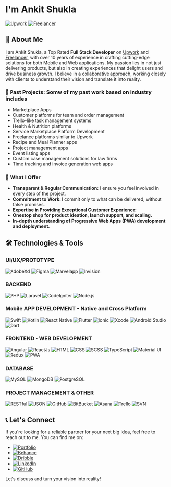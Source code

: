 # I'm Ankit Shukla

[![Upwork](https://img.shields.io/badge/Upwork-Top%20Rated-brightgreen)](https://www.upwork.com/freelancers/ankitmvpexpert)
[![Freelancer](https://img.shields.io/badge/Freelancer-Top%20Rated-blue)](https://www.freelancer.com/u/Ankits29.html)

## 🚀 About Me

I am Ankit Shukla, a Top Rated **Full Stack Developer** on [Upwork](https://www.upwork.com/freelancers/ankitmvpexpert) and [Freelancer](https://www.freelancer.com/u/Ankits29.html), with over 10 years of experience in crafting cutting-edge solutions for both Mobile and Web applications. My passion lies in not just delivering products, but also in creating experiences that delight users and drive business growth. I believe in a collaborative approach, working closely with clients to understand their vision and translate it into reality.

### 💼 Past Projects: Somw of my past work based on industry includes

- Marketplace Apps
- Customer platforms for team and order management
- Trello-like task management systems
- Health & Nutrition platforms
- Service Marketplace Platform Development
- Freelance platforms similar to Upwork
- Recipe and Meal Planner apps
- Project management apps
- Event listing apps
- Custom case management solutions for law firms
- Time tracking and invoice generation web apps

### 🔧 What I Offer

- **Transparent & Regular Communication:** I ensure you feel involved in every step of the project.
- **Commitment to Work:** I commit only to what can be delivered, without false promises.
- **Expertise in Providing Exceptional Customer Experience:**
- **Onestop shop for product ideation, launch support, and scaling.**
- **In-depth understanding of Progressive Web Apps (PWA) development and deployment.**

## 🛠️ Technologies & Tools

### UI/UX/PROTOTYPE
![AdobeXd](https://img.shields.io/badge/-AdobeXd-FF26BE?style=flat-square&logo=adobe-xd&logoColor=white)
![Figma](https://img.shields.io/badge/-Figma-F24E1E?style=flat-square&logo=figma&logoColor=white)
![Marvelapp](https://img.shields.io/badge/-Marvelapp-FF0000?style=flat-square&logo=marvel&logoColor=white)
![Invision](https://img.shields.io/badge/-Invision-FF3366?style=flat-square&logo=invision&logoColor=white)

### BACKEND
![PHP](https://img.shields.io/badge/-PHP-777BB4?style=flat-square&logo=php&logoColor=white)
![Laravel](https://img.shields.io/badge/-Laravel-FF2D20?style=flat-square&logo=laravel&logoColor=white)
![CodeIgniter](https://img.shields.io/badge/-CodeIgniter-EE4623?style=flat-square&logo=codeigniter&logoColor=white)
![Node.js](https://img.shields.io/badge/-Node.js-339933?style=flat-square&logo=node.js&logoColor=white)

### Mobile APP DEVELOPMENT - Native and Cross Platform
![Swift](https://img.shields.io/badge/-Swift-FA7343?style=flat-square&logo=swift&logoColor=white)
![Kotlin](https://img.shields.io/badge/-Kotlin-0095D5?style=flat-square&logo=kotlin&logoColor=white)
![React Native](https://img.shields.io/badge/-React%20Native-61DAFB?style=flat-square&logo=react&logoColor=white)
![Flutter](https://img.shields.io/badge/-Flutter-02569B?style=flat-square&logo=flutter&logoColor=white)
![Ionic](https://img.shields.io/badge/-Ionic-3880FF?style=flat-square&logo=ionic&logoColor=white)
![Xcode](https://img.shields.io/badge/-Xcode-147EFB?style=flat-square&logo=xcode&logoColor=white)
![Android Studio](https://img.shields.io/badge/-Android%20Studio-3DDC84?style=flat-square&logo=android-studio&logoColor=white)
![Dart](https://img.shields.io/badge/-Dart-0175C2?style=flat-square&logo=dart&logoColor=white)

### FRONTEND - WEB DEVELOPMENT
![Angular](https://img.shields.io/badge/-Angular-DD0031?style=flat-square&logo=angular&logoColor=white)
![ReactJs](https://img.shields.io/badge/-ReactJs-61DAFB?style=flat-square&logo=react&logoColor=white)
![HTML](https://img.shields.io/badge/-HTML-E34F26?style=flat-square&logo=html5&logoColor=white)
![CSS](https://img.shields.io/badge/-CSS-1572B6?style=flat-square&logo=css3&logoColor=white)
![SCSS](https://img.shields.io/badge/-SCSS-CC6699?style=flat-square&logo=sass&logoColor=white)
![TypeScript](https://img.shields.io/badge/-TypeScript-007ACC?style=flat-square&logo=typescript&logoColor=white)
![Material UI](https://img.shields.io/badge/-Material%20UI-0081CB?style=flat-square&logo=material-ui&logoColor=white)
![Redux](https://img.shields.io/badge/-Redux-764ABC?style=flat-square&logo=redux&logoColor=white)
![PWA](https://img.shields.io/badge/-PWA-FF9800?style=flat-square&logo=pwa&logoColor=white)

### DATABASE
![MySQL](https://img.shields.io/badge/-MySQL-4479A1?style=flat-square&logo=mysql&logoColor=white)
![MongoDB](https://img.shields.io/badge/-MongoDB-47A248?style=flat-square&logo=mongodb&logoColor=white)
![PostgreSQL](https://img.shields.io/badge/-PostgreSQL-336791?style=flat-square&logo=postgresql&logoColor=white)

### PROJECT MANAGEMENT & OTHER
![RESTful](https://img.shields.io/badge/-RESTful-FF5733?style=flat-square&logo=restful&logoColor=white)
![JSON](https://img.shields.io/badge/-JSON-000000?style=flat-square&logo=json&logoColor=white)
![GitHub](https://img.shields.io/badge/-GitHub-181717?style=flat-square&logo=github&logoColor=white)
![BitBucket](https://img.shields.io/badge/-BitBucket-0052CC?style=flat-square&logo=bitbucket&logoColor=white)
![Asana](https://img.shields.io/badge/-Asana-273347?style=flat-square&logo=asana&logoColor=white)
![Trello](https://img.shields.io/badge/-Trello-0079BF?style=flat-square&logo=trello&logoColor=white)
![SVN](https://img.shields.io/badge/-SVN-809CC9?style=flat-square&logo=svn&logoColor=white)

## 📞 Let's Connect
If you're looking for a reliable partner for your next big idea, feel free to reach out to me. You can find me on:

- [![Portfolio](https://img.shields.io/badge/-Portfolio-black?style=flat-square&logo=google-drive&logoColor=white)](https://drive.google.com/file/d/1PnOZAHX68K_OWZUc4sR7Sb3IRSGot516/view?usp=sharing)
- [![Behance](https://img.shields.io/badge/-Behance-blue?style=flat-square&logo=behance&logoColor=white)](https://www.behance.net/Ankits)
- [![Dribble](https://img.shields.io/badge/-Dribbble-orange?style=flat-square&logo=dribbble&logoColor=white)](https://dribbble.com/ankits)
- [![LinkedIn](https://img.shields.io/badge/-LinkedIn-blue?style=flat-square&logo=linkedin&logoColor=white)](https://in.linkedin.com/in/ankit-shukla-appdeveloper)
- [![GitHub](https://img.shields.io/badge/-GitHub-black?style=flat-square&logo=github&logoColor=white)](https://github.com/Ankits29)

Let's discuss and turn your vision into reality!


